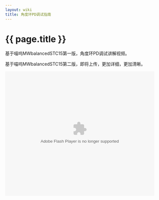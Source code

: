 ```yaml
---
layout: wiki
title: 角度环PD调试指南
---
```


# {{ page.title }}

基于喵呜MWbalancedSTC15第一版，角度环PD调试讲解视频。

基于喵呜MWbalancedSTC15第二版，即将上传，更加详细，更加清晰。

<p>
<embed src="http://player.youku.com/player.php/sid/XMTQ0MTYwNzY4NA==/v.swf" allowFullScreen="true" quality="high" width="480" height="400" align="middle" allowScriptAccess="always" type="application/x-shockwave-flash"></embed>
</p>

